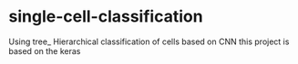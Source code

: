 # single-cell-classification
Using tree_ Hierarchical classification of cells based on CNN
this project is based on the keras
